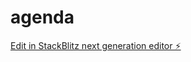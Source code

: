 # agenda

[Edit in StackBlitz next generation editor ⚡️](https://stackblitz.com/~/github.com/chisdasvinto/agenda)